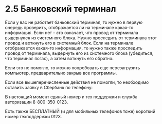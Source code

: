 # 2.5 Банковский терминал

Если у вас не работает банковский терминал, то нужно в первую очередь проверить, отображается ли на терминале какая-то информация. Если нет - это означает, что провод от терминала выдернулся из системного блока. Нужно проследить от терминала этот провод и воткнуть его в системный блок. Если на терминале отображается какая-то информация, то нужно также проследить провод от терминала, выдернуть его из системного блока (убедиться, что терминал погас), а затем воткнуть его обратно.

Если это не помогло, то можно попробовать еще перезагрузить компьютер, предварительно закрыв все программы.

Если все вышеперечисленные действия не помогли, то необходимо оставить заявку в Сбербанк по телефону:

В настоящий момент единый номер и тех поддержки и служба авторизации 8-800-350-0123.

&#x20;Есть также БЕСПЛАТНЫЙ (и для мобильных телефонов тоже) короткий номер техподдержки 0123.
